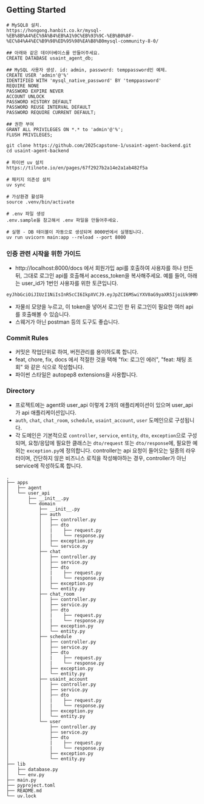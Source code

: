 ## Getting Started
```
# MySQL8 설치.
https://hongong.hanbit.co.kr/mysql-%EB%8B%A4%EC%9A%B4%EB%A1%9C%EB%93%9C-%EB%B0%8F-%EC%84%A4%EC%B9%98%ED%95%98%EA%B8%B0mysql-community-8-0/

## 아래와 같은 데이터베이스를 만들어주세요.
CREATE DATABASE usaint_agent_db;

## MySQL 사용자 생성. id: admin, password: temppassword인 예제.
CREATE USER 'admin'@'%'
IDENTIFIED WITH 'mysql_native_password' BY 'temppassword'
REQUIRE NONE
PASSWORD EXPIRE NEVER
ACCOUNT UNLOCK
PASSWORD HISTORY DEFAULT
PASSWORD REUSE INTERVAL DEFAULT
PASSWORD REQUIRE CURRENT DEFAULT;

## 권한 부여
GRANT ALL PRIVILEGES ON *.* to 'admin'@'%';
FLUSH PRIVILEGES;
```
```
git clone https://github.com/2025capstone-1/usaint-agent-backend.git
cd usaint-agent-backend

# 파이썬 uv 설치
https://tilnote.io/en/pages/67f2927b2a14e2a1ab482f5a

# 패키지 의존성 설치
uv sync

# 가상환경 활성화
source .venv/bin/activate

# .env 파일 생성
.env.sample을 참고해서 .env 파일을 만들어주세요.

# 실행 - DB 테이블이 자동으로 생성되며 8000번에서 실행됩니다.
uv run uvicorn main:app --reload --port 8000
```

### 인증 관련 시작을 위한 가이드
- http://localhost:8000/docs 에서 회원가입 api를 호출하여 사용자를 하나 만든 뒤, 그대로 로그인 api를 호출해서 access_token을 복사해주세요. 예를 들어, 아래는 user_id가 1번인 사용자를 위한 토큰입니다.
```
eyJhbGciOiJIUzI1NiIsInR5cCI6IkpXVCJ9.eyJpZCI6MSwiYXV0aG9yaXR5IjoiUk9MRV9VU0VSIiwiZXhwIjoxNzkwODUzNjkxfQ.nSb_uXqPbmYd3nvmcuPx5BhLCMyHyj8b0Uh3eUHVuEo
```
- 자물쇠 모양을 누르고, 이 token을 넣어서 로그인 한 뒤 로그인이 필요한 여러 api를 호출해볼 수 있습니다.
- 스웨거가 아닌 postman 등의 도구도 좋습니다.

### Commit Rules
- 커밋은 작업단위로 하여, 버전관리를 용이하도록 합니다.
- feat, chore, fix, docs 에서 적절한 것을 택해 "fix: 로그인 에러", "feat: 채팅 조회" 와 같은 식으로 작성합니다.
- 파이썬 스타일은 autopep8 extensions을 사용합니다.

### Directory
- 프로젝트에는 agent와 user_api 이렇게 2개의 애플리케이션이 있으며 user_api가 api 애플리케이션입니다. 
- `auth`, `chat`, `chat_room`, `schedule`, `usaint_account`, `user` 도메인으로 구성됩니다.
- 각 도메인은 기본적으로 `controller`, `service`, `entity`, `dto`, `exception`으로 구성되며, 요청/응답에 필요한 클래스는 `dto/request` 또는 `dto/response`에, 필요한 예외는 `exception.py`에 정의합니다. controller는 api 요청이 들어오는 일종의 라우터이며, 간단하지 않은 비즈니스 로직을 작성해야하는 경우, controller가 아닌 service에 작성하도록 합니다.
```
.
├── apps
│   ├── agent
│   └── user_api
│       ├── __init__.py
│       └── domain
│           ├── __init__.py
│           ├── auth
│           │   ├── controller.py
│           │   ├── dto
│           │   |    ├── request.py
│           │   |    └── response.py
│           │   ├── exception.py
│           │   └── service.py
│           ├── chat
│           │   ├── controller.py
│           │   ├── service.py
│           │   ├── dto
│           │   |    ├── request.py
│           │   |    └── response.py
│           │   ├── exception.py
│           │   └── entity.py
│           ├── chat_room
│           │   ├── controller.py
│           │   ├── service.py
│           │   ├── dto
│           │   |    ├── request.py
│           │   |    └── response.py
│           │   ├── exception.py
│           │   └── entity.py
│           ├── schedule
│           │   ├── controller.py
│           │   ├── service.py
│           │   ├── dto
│           │   |    ├── request.py
│           │   |    └── response.py
│           │   ├── exception.py
│           │   └── entity.py
│           ├── usaint_account
│           │   ├── controller.py
│           │   ├── service.py
│           │   ├── dto
│           │   |    ├── request.py
│           │   |    └── response.py
│           │   ├── exception.py
│           │   └── entity.py
│           └── user
│               ├── controller.py
│               ├── service.py
│               ├── dto
│               |    ├── request.py
│               |    └── response.py
│               ├── exception.py
│               └── entity.py
├── lib
│   ├── database.py
│   └── env.py
├── main.py
├── pyproject.toml
├── README.md
└── uv.lock
```


